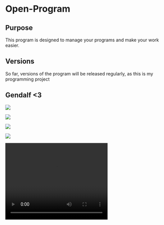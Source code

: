﻿<h1>Open-Program</h1>
 
<h2>Purpose</h2>
<p>This program is designed to manage your programs and make your work easier.</p>
<h2>Versions</h2>
<p>
So far, versions of the program will be released regularly, as this is my programming project</p>
<h2>Gendalf <3</h2>
<img src="https://misha133.ru/7Q3S.gif"></img>

<img src="https://misha133.ru/zhmix.gif"> </img>

<img src="https://misha133.ru/amogus.gif"> </img>

<img src="https://misha133.ru/m133.png"> </img>

<video width="320" height="240" controls>
  <source src="https://misha133.ru/VID-20211015-WA0000.mp4" type="video/mp4">
Your browser does not support the video tag.
</video>
